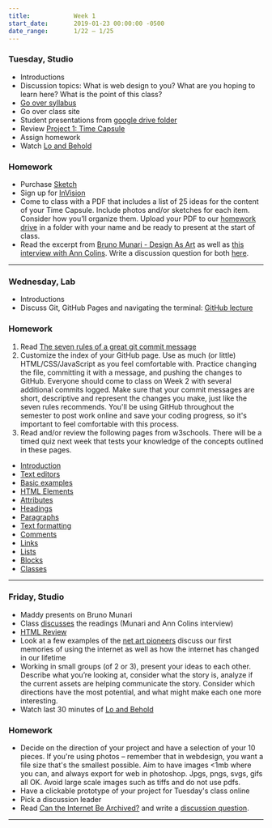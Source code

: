 ```yaml
---
title:            Week 1
start_date:       2019-01-23 00:00:00 -0500
date_range:       1/22 – 1/25
---
```


### Tuesday, Studio

- Introductions
- Discussion topics: What is web design to you? What are you hoping to learn here? What is the point of this class?
- [Go over syllabus](https://paper.dropbox.com/doc/Core-Interaction-Syllabus--AWHt0~tRm~ouZWXETNWkg_tXAQ-5mIBfrckElMygBhERAXTM)
- Go over class site
- Student presentations from [google drive folder](https://drive.google.com/open?id=1NgJ568hOPtN4e2vMSI_VXg8e1zeY2tT0)
- Review [Project 1: Time Capsule](../projects/time-capsule)
- Assign homework
- Watch [Lo and Behold](https://www.netflix.com/watch/80097363?source=35)

### Homework
- Purchase [Sketch](https://www.sketchapp.com/store/edu/)
- Sign up for [InVision](https://www.invisionapp.com/)
- Come to class with a PDF that includes a list of 25 ideas for the content of your Time Capsule. Include photos and/or sketches for each item. Consider how you’ll organize them. Upload your PDF to our [homework drive](https://drive.google.com/open?id=1NgJ568hOPtN4e2vMSI_VXg8e1zeY2tT0) in a folder with your name and be ready to present at the start of class.
- Read the excerpt from [Bruno Munari - Design As Art](../assets/readings/bruno-munari.pdf) as well as [this interview with Ann Colins](https://thecreativeindependent.com/people/film-editor-ann-collins-on-finding-the-beginning-middle-and-the-end/). Write a discussion question for both [here](https://docs.google.com/document/d/1nYuBgM6dkic-UNSpSNUgG__RvlkrsVUR38dVMbl9W38/edit?usp=sharing).

---

### Wednesday, Lab

- Introductions
- Discuss Git, GitHub Pages and navigating the terminal: [GitHub lecture](/lectures/lab/github)

### Homework

1. Read [The seven rules of a great git commit message](http://chris.beams.io/posts/git-commit/#seven-rules)
1. Customize the index of your GitHub page. Use as much (or little) HTML/CSS/JavaScript
  as you feel comfortable with. Practice changing the file, committing it
  with a message, and pushing the changes to GitHub. Everyone should come to class
  on Week 2 with several additional commits logged. Make sure that your commit messages
  are short, descriptive and represent the changes you make, just like the seven rules
  recommends. You'll be using GitHub throughout the semester to post work online and
  save your coding progress, so it's important to feel comfortable with this process.
1. Read and/or review the following pages from w3schools. There will be a timed quiz next week that tests your knowledge of the concepts outlined in these pages.
  - [Introduction](https://www.w3schools.com/html/html_intro.asp)
  - [Text editors](https://www.w3schools.com/html/html_editors.asp)
  - [Basic examples](https://www.w3schools.com/html/html_basic.asp)
  - [HTML Elements](https://www.w3schools.com/html/html_elements.asp)
  - [Attributes](https://www.w3schools.com/html/html_attributes.asp)
  - [Headings](https://www.w3schools.com/html/html_headings.asp)
  - [Paragraphs](https://www.w3schools.com/html/html_paragraphs.asp)
  - [Text formatting](https://www.w3schools.com/html/html_formatting.asp)
  - [Comments](https://www.w3schools.com/html/html_comments.asp)
  - [Links](https://www.w3schools.com/html/html_links.asp)
  - [Lists](https://www.w3schools.com/html/html_lists.asp)
  - [Blocks](https://www.w3schools.com/html/html_blocks.asp)
  - [Classes](https://www.w3schools.com/html/html_classes.asp)

---

### Friday, Studio

- Maddy presents on Bruno Munari
- Class [discusses](https://docs.google.com/document/d/1nYuBgM6dkic-UNSpSNUgG__RvlkrsVUR38dVMbl9W38/edit?usp=sharing) the readings (Munari and Ann Colins interview)
- [HTML Review](https://paper.dropbox.com/doc/CI-Week-1-HTML-Review--AWROHY~PM3eMntcP8biTSLvjAQ-jnUR7lnNiN13tMKCNpbvW)
- Look at a few examples of the [net art pioneers](https://paper.dropbox.com/doc/Net-Art-Pioneers--AWSxzrV9HCu6pA8xSaehT_ZbAQ-RKztt2wZM1w5qKWXMBPS9) discuss our first memories of using the internet  as well as how the internet has changed in our lifetime
- Working in small groups (of 2 or 3), present your ideas to each other. Describe what you&rsquo;re looking at, consider what the story is, analyze if the current assets are helping communicate the story. Consider which directions have the most potential, and what might make each one more interesting.
- Watch last 30 minutes of [Lo and Behold](https://www.netflix.com/watch/80097363?source=35)

### Homework
- Decide on the direction of your project and have a selection of your 10 pieces. If you're using photos – remember that in webdesign, you want a file size that's the smallest possible. Aim to have images <1mb where you can, and always export for web in photoshop. Jpgs, pngs, svgs, gifs all OK. Avoid large scale images such as tiffs and do not use pdfs.
- Have a clickable prototype of your project for Tuesday's class online
- Pick a discussion leader
- Read [Can the Internet Be Archived?](https://www.newyorker.com/magazine/2015/01/26/cobweb) and write a [discussion question](https://docs.google.com/document/d/15al68TvkBSFcG9sH8bvU5jqmKfVI5pYDwzq0Esqr-_U/edit?usp=sharing).

---
